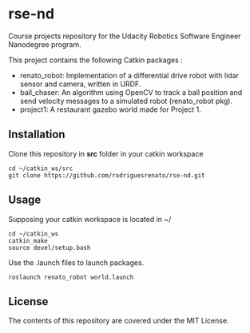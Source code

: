 # rse-nd
Course projects repository for the Udacity Robotics Software Engineer Nanodegree program.

This project contains the following Catkin packages :
* renato_robot: Implementation of a differential drive robot with lidar sensor and camera, written in URDF.
* ball_chaser: An algorithm using OpenCV to track a ball position and send velocity messages to a simulated robot (renato_robot pkg).
* project1: A restaurant gazebo world made for Project 1.

## Installation
Clone this repository in **src** folder in your catkin workspace
```
cd ~/catkin_ws/src
git clone https://github.com/rodriguesrenato/rse-nd.git
```
## Usage
Supposing your catkin workspace is located in ~/
```
cd ~/catkin_ws
catkin_make
source devel/setup.bash
```
Use the .launch files to launch packages.
```
roslaunch renato_robot world.launch
```

## License
The contents of this repository are covered under the MIT License.
